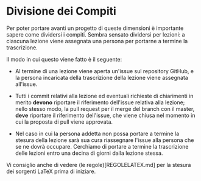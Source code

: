 # Divisione dei Compiti

Per poter portare avanti un progetto di queste dimensioni è importante sapere
come dividersi i compiti. Sembra sensato dividersi per lezioni: a ciascuna
lezione viene assegnata una persona per portarne a termine la trascrizione.

Il modo in cui questo viene fatto è il seguente:

* Al termine di una lezione viene aperta un'issue sul repository GitHub, e la
  persona incaricata della trascrizione della lezione viene assegnata
  all'issue.

* Tutti i commit relativi alla lezione ed eventuali richieste di chiarimenti in
  merito __devono__ riportare il riferimento dell'issue relativa alla lezione;
  nello stesso modo, la pull request per il merge del branch con il master,
  __deve__ riportare il riferimento dell'issue, che viene chiusa nel momento in
  cui la proposta di pull viene approvata.

* Nel caso in cui la persona addetta non possa portare a termine la stesura
  della lezione sarà sua cura riassegnare l'issue alla persona che se ne dovrà
  occupare. Cerchiamo di portare a termine la trascrizione delle lezioni entro
  una decina di giorni dalla lezione stessa.

Vi consiglio anche di vedere (le regole)[REGOLELATEX.md] per la stesura dei
sorgenti LaTeX prima di iniziare.
